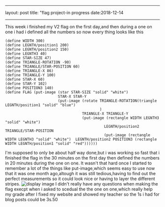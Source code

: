 - - -
layout: post
title: "flag project-in progress
date:2018-12-14
- - -

This week i finished my V2 flag on the first day,and then during a one on one i had i defined all the numbers so now every thing looks like this
```
(define WIDTH 300)
(define LEGNTH/position1 200)
(define LEGNTH/position2 150)
(define LEGNTH3 40)
(define STAR-SIZE 47)
(define TRIANGLE-ROTATION -90)
(define TRIANGLE/STAR-POSITION 60)
(define TRIANGLE-X 86)
(define TRIANGLE-Y 100)
(define STAR-X 60)
(define STAR-Y 102)
(define POSITION3 140)
(define FLAG (put-image (star STAR-SIZE "solid" "white") 
                        STAR-X STAR-Y 
                        (put-image (rotate TRIANGLE-ROTATION(triangle LEGNTH/position1 "solid" "blue")
                                           ) 
                                   TRIANGLE-X TRIANGLE-Y 
                                   (put-image (rectangle WIDTH LEGNTH3 "solid" "white") 
                                             LEGNTH/position2 TRIANGLE/STAR-POSITION 
                                             (put-image (rectangle WIDTH LEGNTH3 "solid" "white")  LEGNTH/position2 POSITION3 (rectangle WIDTH LEGNTH/position1 "solid" "red"))))))
```
I'm supposed to only be about half way done,but i was working so fast that i finished the flag in the 30 minutes on the first day then defined the numbers in 20 minutes during the one on one. It wasn't that hard once I started to remember a lot of the things like put-image,which seems easy to use now that it was one month ago,altough it was still tedious,having to find out the perfect measurements so it could look nice or having to layer the different stripes. 
![display image](/images/LGFlagV2.png)
I didn't really have any questions when making the flag execpt when i asked to scedual the the one on one,which really help my grade after I fixed my website and showed my teacher so the 1s i had for blog posts could be 3s.50
